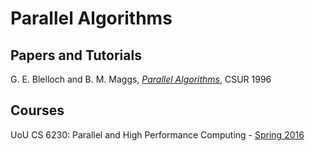 # Parallel Algorithms

## Papers and Tutorials

G. E. Blelloch and B. M. Maggs, _[Parallel Algorithms](https://www.cs.cmu.edu/~guyb/papers/BM04.pdf)_, CSUR 1996

## Courses

UoU CS 6230: Parallel and High Performance Computing - [Spring 2016](http://www.cs.utah.edu/~hari/teaching/paralg/schedule16.html)
